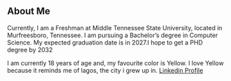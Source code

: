 ## About Me
Currently, I am a Freshman at Middle Tennessee State University, located in Murfreesboro, Tennessee. I am pursuing a Bachelor’s degree in Computer Science. My expected graduation date is in 2027.I hope to get a PHD degree by 2032

I am currently 18 years of age and, my favourite color is Yellow. I love Yellow because it reminds me of lagos, the city i grew up in.
[Linkedin Profile](https://www.linkedin.com/in/oluwatomi-adenekan-948a642b4/)

